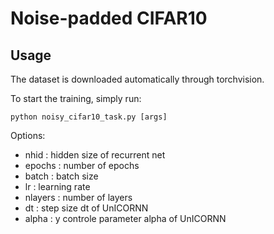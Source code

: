 # Noise-padded CIFAR10
## Usage
The dataset is downloaded automatically through torchvision. 

To start the training, simply run:
```
python noisy_cifar10_task.py [args]
```

Options:
- nhid : hidden size of recurrent net
- epochs : number of epochs
- batch : batch size
- lr : learning rate
- nlayers : number of layers
- dt : step size dt of UnICORNN
- alpha : y controle parameter alpha of UnICORNN
